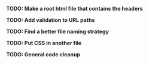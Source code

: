 **TODO: Make a root html file that contains the headers**

**TODO: Add validation to URL paths**

**TODO: Find a better file naming strategy**

**TODO: Put CSS in another file**

**TODO: General code cleanup**
